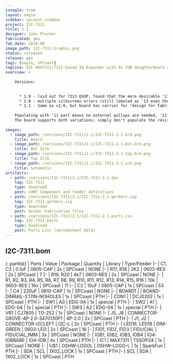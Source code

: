 ```yaml
---
iseagle: true
layout: eagle
sidebar: spcoast_sidebar
project: I2C-7311
title: 2.1
designer: John Plocher
fabricated: yes
fab_date: 2018-08
image_path: I2C-7311-Graphic.png
status: released
release: yes
tags: [eagle, SPCoast]
tagline: I2C MAX7311/7312-based IO Expander with 4x IOB daughterboard connections
overview: >
    
    Versions:
    
    
      * 1.0 - laid out for 7313 QSOP, found that the more desirable '11 and '12 chips are not available in QSOP.  '13 is not available in SSOP.
      * 2.0 - multiple silkscreen errors (still labeled as '13 even tho '11 package was used)
      * 2.1 - Same as v2.0, but board has carrier for "design for fabrication" optimization.  Fixed silkscreen name, change from '13 to '11
    
    Populating with '11 part means no external pullups are needed, '12 part requires external pull ups. 
    The board supports both variations; simply don't populate the resistors when using the 7311.
    
images:
  - image_path: /versions/I2C-7311/2.1/I2C-7311-2.1.brd.png
    title: Board
  - image_path: /versions/I2C-7311/2.1/I2C-7311-2.1.bot.brd.png
    title: Bot Silk
  - image_path: /versions/I2C-7311/2.1/I2C-7311-2.1.top.brd.png
    title: Top Silk
  - image_path: /versions/I2C-7311/2.1/I2C-7311-2.1.sch.png
    title: Schematic
artifacts:
  - path: /versions/I2C-7311/2.1/I2C-7311-2.1.dpv
    tag: I2C-7311
    type: download
    post: CHMT Component and feeder definitions
  - path: /versions/I2C-7311/2.1/I2C-7311-2.1.gerbers.zip
    tag: I2C-7311.gerbers.zip
    type: download
    post: Gerber Fabrication files
  - path: /versions/I2C-7311/2.1/I2C-7311-2.1.parts.csv
    tag: I2C-7311.parts
    type: download
    post: Parts List (spreadsheet data)
---
```


## I2C-7311.bom

{:.partlist}
| Parts | Value | Package | Quantity | Library | Type/Feeder
|-
| C1, C3 | 0.1uF | 0805-CAP | 2x | SPCoast | NONE
|-
| R17, R18 | 2K2 | 0603-RES | 2x | SPCoast | 7
|-
| R19, R20 | 4k7 | 0603-RES | 2x | SPCoast | NONE
|-
| R1, R2, R3, R4, R5, R6, R7, R8, R9, R10, R11, R12, R13, R14, R15, R16 | 10k | 0603-RES | 16x | SPCoast | 11
|-
| C2 | 10uF | 0805-CAP | 1x | SPCoast | 53
|-
| C4 | 220uF | 0810-CAP | 1x | SPCoast | NONE
|-
| BOARD1 |  | BOARD-DINRAIL-3.17IN-NOHOLES | 1x | SPCoast | PTH
|-
| CON1 |  | DCJ0202 | 1x | SPCoast | PTH
|-
| SW1 | A0 | EDG-04 | 1x | special | PTH
|-
| SW2 | A1 | EDG-04 | 1x | special | PTH
|-
| SW3 | A2 | EDG-04 | 1x | special | PTH
|-
| VR1 | CJ7805 | TO-252 | 1x | SPCoast | NONE
|-
| J5, J8 | CONNECTOR-GROVE-4P-2.0-3470130P1 | 4P-2.0 | 2x | SPCoast | PTH
|-
| J1, J2 | CONNECTOR-I2CLEFT | I2C-L | 2x | SPCoast | PTH
|-
| LED16, LED18 | DIM-GREEN | 0603-LED | 2x | SPCoast | 16
|-
| FID1, FID2, FID3 | FIDUCIAL | FIDUCIAL_1MM | 3x | SPCoast | NONE
|-
| IOB1, IOB2, IOB3, IOB4 | IO4-IOBBARE | IO4-IOB | 4x | SPCoast | PTH
|-
| IC1 | MAX7311 | TSSOP24 | 1x | SPCoast | NONE
|-
| U$1 | OSHW-LOGOL | OSHW-LOGO-L | 1x | SparkFun | PTH
|-
| SDA | SCL | 1X02_LOCK | 1x | SPCoast | PTH
|-
| SCL | SDA | 1X02_LOCK | 1x | SPCoast | PTH
